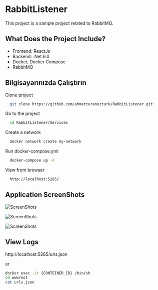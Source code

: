 
# RabbitListener

This project is a sample project related to RabbitMQ.




## What Does the Project Include?

- Frontend: ReactJs
- Backend: .Net 6.0
- Docker, Docker Compose
- RabbitMQ
  
## Bilgisayarınızda Çalıştırın

Clone project

```bash
  git clone https://github.com/ahmetturanozturk/RabbitListener.git
```

Go to the project

```bash
  cd RabbitListener/Services
```

Create a network

```bash
  docker network create my-network
```

Run docker-compose.yml

```bash
  docker-compose up -d
```

View from browser

```bash
  http://localhost:5285/
```



## Application ScreenShots

![ScreenShots](https://arogames.net/wp-content/uploads/2023/03/rabbitmq.gif)

![ScreenShots](https://arogames.net/wp-content/uploads/2023/03/test1.PNG)

![ScreenShots](https://arogames.net/wp-content/uploads/2023/03/test2.PNG)


## View Logs

http://localhost:5285/urls.json

or
```bash
docker exec -it {CONTEINER_ID} /bin/sh
cd wwwroot
cat urls.json
```
  
